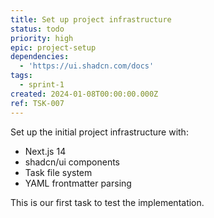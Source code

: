```yaml
---
title: Set up project infrastructure
status: todo
priority: high
epic: project-setup
dependencies:
  - 'https://ui.shadcn.com/docs'
tags:
  - sprint-1
created: 2024-01-08T00:00:00.000Z
ref: TSK-007
---
```


Set up the initial project infrastructure with:
- Next.js 14
- shadcn/ui components
- Task file system
- YAML frontmatter parsing

This is our first task to test the implementation. 
